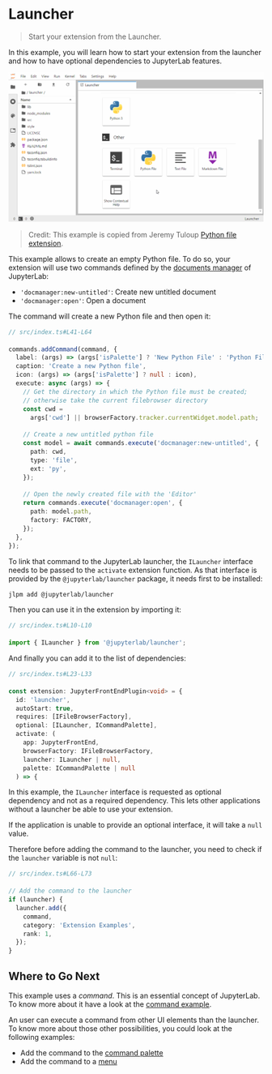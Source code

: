 # Launcher

> Start your extension from the Launcher.

In this example, you will learn how to start your extension from the launcher and how to have optional
dependencies to JupyterLab features.

![Launcher example](preview.gif)

> Credit: This example is copied from Jeremy Tuloup [Python file extension](https://github.com/jtpio/jupyterlab-python-file).

This example allows to create an empty Python file. To do so,
your extension will use two commands defined by the [documents manager](https://github.com/jupyterlab/jupyterlab/blob/master/packages/docmanager-extension/src/index.tsx#L52-L82) of JupyterLab:

- `'docmanager:new-untitled'`: Create new untitled document
- `'docmanager:open'`: Open a document

The command will create a new Python file and then open it:

<!-- prettier-ignore-start -->
```ts
// src/index.ts#L41-L64

commands.addCommand(command, {
  label: (args) => (args['isPalette'] ? 'New Python File' : 'Python File'),
  caption: 'Create a new Python file',
  icon: (args) => (args['isPalette'] ? null : icon),
  execute: async (args) => {
    // Get the directory in which the Python file must be created;
    // otherwise take the current filebrowser directory
    const cwd =
      args['cwd'] || browserFactory.tracker.currentWidget.model.path;

    // Create a new untitled python file
    const model = await commands.execute('docmanager:new-untitled', {
      path: cwd,
      type: 'file',
      ext: 'py',
    });

    // Open the newly created file with the 'Editor'
    return commands.execute('docmanager:open', {
      path: model.path,
      factory: FACTORY,
    });
  },
});
```
<!-- prettier-ignore-end -->

To link that command to the JupyterLab launcher, the `ILauncher` interface needs to be passed to the `activate`
extension function. As that interface is provided by the `@jupyterlab/launcher` package, it needs first to be installed:

```bash
jlpm add @jupyterlab/launcher
```

Then you can use it in the extension by importing it:

```ts
// src/index.ts#L10-L10

import { ILauncher } from '@jupyterlab/launcher';
```

And finally you can add it to the list of dependencies:

```ts
// src/index.ts#L23-L33

const extension: JupyterFrontEndPlugin<void> = {
  id: 'launcher',
  autoStart: true,
  requires: [IFileBrowserFactory],
  optional: [ILauncher, ICommandPalette],
  activate: (
    app: JupyterFrontEnd,
    browserFactory: IFileBrowserFactory,
    launcher: ILauncher | null,
    palette: ICommandPalette | null
  ) => {
```

In this example, the `ILauncher` interface is requested as optional dependency
and not as a required dependency. This lets other applications without a launcher
be able to use your extension.

If the application is unable to provide an optional interface, it will take a `null`
value.

Therefore before adding the command to the launcher, you need to check if the `launcher`
variable is not `null`:

```ts
// src/index.ts#L66-L73

// Add the command to the launcher
if (launcher) {
  launcher.add({
    command,
    category: 'Extension Examples',
    rank: 1,
  });
}
```

## Where to Go Next

This example uses a _command_. This is an essential concept of JupyterLab. To know more about it
have a look at the [command example](../commands/README.md).

An user can execute a command from other UI elements than the launcher. To
know more about those other possibilities, you could look at the following examples:

- Add the command to the [command palette](../command-palette/README.md)
- Add the command to a [menu](../main-menu/README.md)
